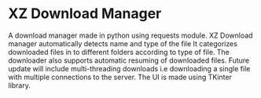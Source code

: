 # XZ Download Manager
A download manager made in python using requests module.
XZ Download manager automatically detects name and type of the file 
It categorizes downloaded files in to different folders according to type of file. 
The downloader also supports automatic resuming of downloaded files. 
Future update will include multi-threading downloads i.e downloading a single file with multiple connections to the server.
The UI is made using TKinter library. 

